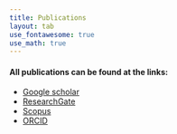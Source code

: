 ```yaml
---
title: Publications
layout: tab
use_fontawesome: true
use_math: true
---
```

<h4>All publications can be found at the links:</h4>

<ul>
	<li><a href="https://scholar.google.com/citations?user=KjoEGVQAAAAJ&hl=fr"> Google scholar </a></li>
	<li><a href="https://www.researchgate.net/profile/M_Perton/research"> ResearchGate </a></li>
	<li><a href="https://www.scopus.com/authid/detail.uri?authorId=8415117200"> Scopus </a></li>
  <li><a href="https://orcid.org/0000-0001-5141-5255"> ORCID </a></li>
</ul>



